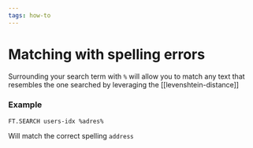 ```yaml
---
tags: how-to
---
```


# Matching with spelling errors
Surrounding your search term with `%` will allow you to match any text that resembles the one searched by leveraging the [[levenshtein-distance]]

### Example
```
FT.SEARCH users-idx %adres%
```

Will match the correct spelling `address`
